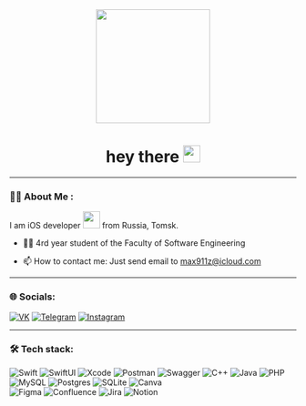 <div id="header" align="center">
  <img src="https://media.giphy.com/media/7OMR3y1E9QeYsr9olS/giphy.gif?cid=ecf05e47424ow441oslutmyld0tijmpqcqd94jehem4npovf&rid=giphy.gif&ct=s" width="200"/>
  <h1>
    hey there
    <img src="https://media.giphy.com/media/hvRJCLFzcasrR4ia7z/giphy.gif" width="30px"/>
  </h1>
</div>

---
### :man_technologist: About Me :
I am iOS developer <img src="https://media.giphy.com/media/WUlplcMpOCEmTGBtBW/giphy.gif" width="30"> from Russia, Tomsk.
- :man_student: 4rd year student of the Faculty of Software Engineering

- :mailbox: How to contact me: Just send email to [max911z@icloud.com](mailto:max911z@icloud.com)

---
### 🌐 Socials:
[![VK](https://img.shields.io/badge/-Vk-2D2F37.svg?logo=vk&style=for-the-badge)](https://vk.com/never_off_sky)
[![Telegram](https://img.shields.io/badge/-Telegram-2CA5E0.svg?logo=telegram&style=for-the-badge)](https://t.me/never_off_sky)
[![Instagram](https://img.shields.io/badge/-Instagram-4c5df7.svg?logo=instagram&style=for-the-badge)](https://instagram.com/never_off_sky)

---
### :hammer_and_wrench: Tech stack:
![Swift](https://img.shields.io/badge/swift-F54A2A?style=for-the-badge&logo=swift&logoColor=white) 
![SwiftUI](https://img.shields.io/badge/-SwiftUI-1FCBFF.svg?logo=&style=for-the-badge)
![Xcode](https://img.shields.io/badge/-Xcode-2964D6.svg?logo=&style=for-the-badge)
![Postman](https://img.shields.io/badge/Postman-FF6C37?style=for-the-badge&logo=postman&logoColor=white) 
![Swagger](https://img.shields.io/badge/-Swagger-%23Clojure?style=for-the-badge&logo=swagger&logoColor=white)
![C++](https://img.shields.io/badge/c++-%2300599C.svg?style=for-the-badge&logo=c%2B%2B&logoColor=white) 
![Java](https://img.shields.io/badge/java-%23ED8B00.svg?style=for-the-badge&logo=java&logoColor=white) 
![PHP](https://img.shields.io/badge/php-%23777BB4.svg?style=for-the-badge&logo=php&logoColor=white) 
![MySQL](https://img.shields.io/badge/mysql-%2300f.svg?style=for-the-badge&logo=mysql&logoColor=white) 
![Postgres](https://img.shields.io/badge/postgres-%23316192.svg?style=for-the-badge&logo=postgresql&logoColor=white) 
![SQLite](https://img.shields.io/badge/sqlite-%2307405e.svg?style=for-the-badge&logo=sqlite&logoColor=white) 
![Canva](https://img.shields.io/badge/Canva-%2300C4CC.svg?style=for-the-badge&logo=Canva&logoColor=white) 	
![Figma](https://img.shields.io/badge/figma-%23F24E1E.svg?style=for-the-badge&logo=figma&logoColor=white) 
![Confluence](https://img.shields.io/badge/confluence-%23172BF4.svg?style=for-the-badge&logo=confluence&logoColor=white) 
![Jira](https://img.shields.io/badge/jira-%230A0FFF.svg?style=for-the-badge&logo=jira&logoColor=white) 
![Notion](https://img.shields.io/badge/Notion-%23000000.svg?style=for-the-badge&logo=notion&logoColor=white) 
